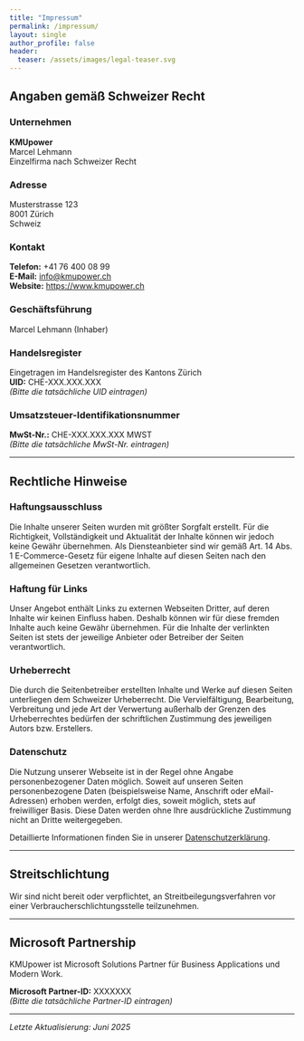 ```yaml
---
title: "Impressum"
permalink: /impressum/
layout: single
author_profile: false
header:
  teaser: /assets/images/legal-teaser.svg
---
```


## Angaben gemäß Schweizer Recht

### Unternehmen
**KMUpower**  
Marcel Lehmann  
Einzelfirma nach Schweizer Recht

### Adresse
Musterstrasse 123  
8001 Zürich  
Schweiz

### Kontakt
**Telefon:** +41 76 400 08 99  
**E-Mail:** info@kmupower.ch  
**Website:** https://www.kmupower.ch

### Geschäftsführung
Marcel Lehmann (Inhaber)

### Handelsregister
Eingetragen im Handelsregister des Kantons Zürich  
**UID:** CHE-XXX.XXX.XXX  
*(Bitte die tatsächliche UID eintragen)*

### Umsatzsteuer-Identifikationsnummer
**MwSt-Nr.:** CHE-XXX.XXX.XXX MWST  
*(Bitte die tatsächliche MwSt-Nr. eintragen)*

---

## Rechtliche Hinweise

### Haftungsausschluss
Die Inhalte unserer Seiten wurden mit größter Sorgfalt erstellt. Für die Richtigkeit, Vollständigkeit und Aktualität der Inhalte können wir jedoch keine Gewähr übernehmen. Als Diensteanbieter sind wir gemäß Art. 14 Abs. 1 E-Commerce-Gesetz für eigene Inhalte auf diesen Seiten nach den allgemeinen Gesetzen verantwortlich.

### Haftung für Links
Unser Angebot enthält Links zu externen Webseiten Dritter, auf deren Inhalte wir keinen Einfluss haben. Deshalb können wir für diese fremden Inhalte auch keine Gewähr übernehmen. Für die Inhalte der verlinkten Seiten ist stets der jeweilige Anbieter oder Betreiber der Seiten verantwortlich.

### Urheberrecht
Die durch die Seitenbetreiber erstellten Inhalte und Werke auf diesen Seiten unterliegen dem Schweizer Urheberrecht. Die Vervielfältigung, Bearbeitung, Verbreitung und jede Art der Verwertung außerhalb der Grenzen des Urheberrechtes bedürfen der schriftlichen Zustimmung des jeweiligen Autors bzw. Erstellers.

### Datenschutz
Die Nutzung unserer Webseite ist in der Regel ohne Angabe personenbezogener Daten möglich. Soweit auf unseren Seiten personenbezogene Daten (beispielsweise Name, Anschrift oder eMail-Adressen) erhoben werden, erfolgt dies, soweit möglich, stets auf freiwilliger Basis. Diese Daten werden ohne Ihre ausdrückliche Zustimmung nicht an Dritte weitergegeben.

Detaillierte Informationen finden Sie in unserer [Datenschutzerklärung](/datenschutz/).

---

## Streitschlichtung

Wir sind nicht bereit oder verpflichtet, an Streitbeilegungsverfahren vor einer Verbraucherschlichtungsstelle teilzunehmen.

---

## Microsoft Partnership

KMUpower ist Microsoft Solutions Partner für Business Applications und Modern Work.

**Microsoft Partner-ID:** XXXXXXX  
*(Bitte die tatsächliche Partner-ID eintragen)*

---

*Letzte Aktualisierung: Juni 2025*
